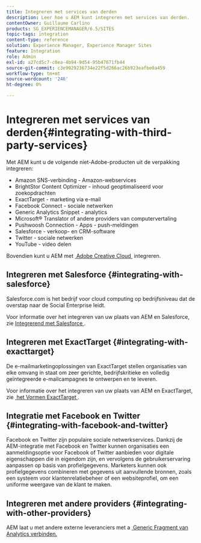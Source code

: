 ```yaml
---
title: Integreren met services van derden
description: Leer hoe u AEM kunt integreren met services van derden.
contentOwner: Guillaume Carlino
products: SG_EXPERIENCEMANAGER/6.5/SITES
topic-tags: integration
content-type: reference
solution: Experience Manager, Experience Manager Sites
feature: Integration
role: Admin
exl-id: a27cd5c7-c0ea-4b94-9d54-95b47671fb44
source-git-commit: c3e9029236734e22f5d266ac26b923eafbe0a459
workflow-type: tm+mt
source-wordcount: '246'
ht-degree: 0%

---
```


# Integreren met services van derden{#integrating-with-third-party-services}

Met AEM kunt u de volgende niet-Adobe-producten uit de verpakking integreren:

* Amazon SNS-verbinding - Amazon-webservices
* BrightStor Content Optimizer - inhoud geoptimaliseerd voor zoekopdrachten
* ExactTarget - marketing via e-mail
* Facebook Connect - sociale netwerken
* Generic Analytics Snippet - analytics
* Microsoft® Translator of andere providers van computervertaling
* Pushwoosh Connection - Apps - push-meldingen
* Salesforce - verkoop- en CRM-software
* Twitter - sociale netwerken
* YouTube - video delen

Bovendien kunt u AEM met [&#x200B; Adobe Creative Cloud &#x200B;](/help/assets/aem-cc-integration-best-practices.md) integreren.

## Integreren met Salesforce {#integrating-with-salesforce}

Salesforce.com is het bedrijf voor cloud computing op bedrijfsniveau dat de overstap naar de Social Enterprise leidt.

Voor informatie over het integreren van uw plaats van AEM en Salesforce, zie [&#x200B; Integrerend met Salesforce &#x200B;](/help/sites-administering/salesforce.md).


## Integreren met ExactTarget {#integrating-with-exacttarget}

De e-mailmarketingoplossingen van ExactTarget stellen organisaties van elke omvang in staat om zeer gerichte, bedrijfskritieke en volledig geïntegreerde e-mailcampagnes te ontwerpen en te leveren.

Voor informatie over het integreren van uw plaats van AEM en ExactTarget, zie [&#x200B; het Vormen ExactTarget &#x200B;](/help/sites-administering/exacttarget.md).

## Integratie met Facebook en Twitter {#integrating-with-facebook-and-twitter}

Facebook en Twitter zijn populaire sociale netwerkservices. Dankzij de AEM-integratie met Facebook en Twitter kunnen organisaties een aanmeldingsoptie voor Facebook of Twitter aanbieden voor digitale eigenschappen die in eigendom zijn, en vervolgens de gebruikerservaring aanpassen op basis van profielgegevens. Marketers kunnen ook profielgegevens combineren met gegevens uit aanvullende bronnen, zoals een systeem voor klantenrelatiebeheer of een websiteprofiel, om een uniforme weergave van de klant te maken.

## Integreren met andere providers {#integrating-with-other-providers}

AEM laat u met andere externe leveranciers met a [&#x200B; Generic Fragment van Analytics verbinden.](/help/sites-administering/external-providers.md)
